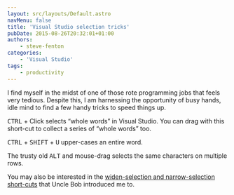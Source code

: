 ```yaml
---
layout: src/layouts/Default.astro
navMenu: false
title: 'Visual Studio selection tricks'
pubDate: 2015-08-26T20:32:01+01:00
authors:
    - steve-fenton
categories:
    - 'Visual Studio'
tags:
    - productivity
---
```


I find myself in the midst of one of those rote programming jobs that feels very tedious. Despite this, I am harnessing the opportunity of busy hands, idle mind to find a few handy tricks to speed things up.

<kbd>CTRL</kbd> + Click selects “whole words” in Visual Studio. You can drag with this short-cut to collect a series of “whole words” too.

<kbd>CTRL</kbd> + <kbd>SHIFT</kbd> + <kbd>U</kbd> upper-cases an entire word.

The trusty old <kbd>ALT</kbd> and mouse-drag selects the same characters on multiple rows.

You may also be interested in the [widen-selection and narrow-selection short-cuts](/2013/09/visual-studio-refactoring-shortcuts/) that Uncle Bob introduced me to.